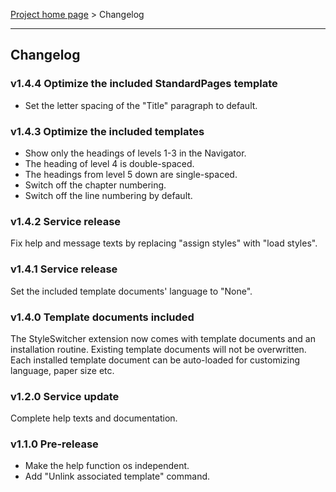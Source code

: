 [Project home page](index) > Changelog

------------------------------------------------------------------------

## Changelog

### v1.4.4 Optimize the included StandardPages template

- Set the letter spacing of the "Title" paragraph to default.

### v1.4.3 Optimize the included templates

- Show only the headings of levels 1-3 in the Navigator.
- The heading of level 4 is double-spaced.
- The headings from level 5 down are single-spaced.
- Switch off the chapter numbering.
- Switch off the line numbering by default.

### v1.4.2 Service release

Fix help and message texts by replacing "assign styles" with "load styles".


### v1.4.1 Service release

Set the included template documents' language to "None".


### v1.4.0 Template documents included

The StyleSwitcher extension now comes with template documents 
and an installation routine. Existing template documents will
not be overwritten. Each installed template document can be 
auto-loaded for customizing language, paper size etc.


### v1.2.0 Service update

Complete help texts and documentation.


### v1.1.0 Pre-release

- Make the help function os independent.
- Add "Unlink associated template" command.